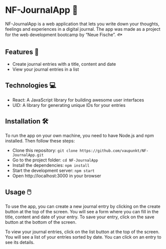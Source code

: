 # NF-JournalApp 📓

NF-JournalApp is a web application that lets you write down your thoughts, feelings and experiences in a digital journal. The app was made as a project for the web development bootcamp by “Neue Fische”. 🐟

## Features 🚀

- Create journal entries with a title, content and date
- View your journal entries in a list

## Technologies 💻

- React: A JavaScript library for building awesome user interfaces
- UID: A library for generating unique IDs for your entries

## Installation 🛠️

To run the app on your own machine, you need to have Node.js and npm installed. Then follow these steps:

- Clone this repository: `git clone https://github.com/vaupunkt/NF-JournalApp.git`
- Go to the project folder: `cd NF-JournalApp`
- Install the dependencies: `npm install`
- Start the development server: `npm start`
- Open http://localhost:3000 in your browser

## Usage 🖱️

To use the app, you can create a new journal entry by clicking on the create button at the top of the screen. You will see a form where you can fill in the title, content and date of your entry. To save your entry, click on the save button at the bottom of the screen.

To view your journal entries, click on the list button at the top of the screen. You will see a list of your entries sorted by date. You can click on an entry to see its details.
